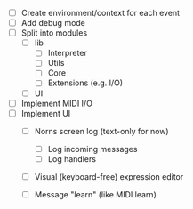 - [ ] Create environment/context for each event
- [ ] Add debug mode
- [ ] Split into modules
    - [ ] lib
        - [ ] Interpreter
        - [ ] Utils
        - [ ] Core
        - [ ] Extensions (e.g. I/O)
    - [ ] UI
- [ ] Implement MIDI I/O
- [ ] Implement UI
    - [ ] Norns screen log (text-only for now)
        - [ ] Log incoming messages
        - [ ] Log handlers
    - [ ] Visual (keyboard-free) expression editor
    - [ ] Message "learn" (like MIDI learn)

